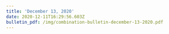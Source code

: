 ```yaml
---
title: 'December 13, 2020'
date: 2020-12-11T16:29:56.603Z
bulletin_pdf: /img/combination-bulletin-december-13-2020.pdf
---
```


